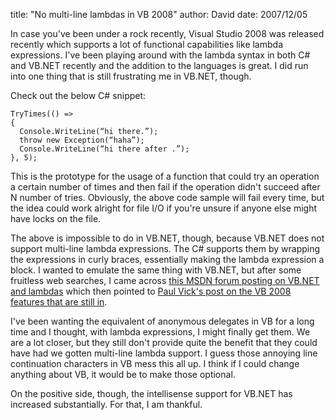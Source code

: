 
title: "No multi-line lambdas in VB 2008"
author: David
date: 2007/12/05

In case you've been under a rock recently, Visual Studio 2008 was released recently which supports a lot of functional capabilities like lambda expressions. I've been playing around with the lambda syntax in both C# and VB.NET recently and the addition to the languages is great. I did run into one thing that is still frustrating me in VB.NET, though. 

Check out the below C# snippet: 

    TryTimes(() =>
    {
      Console.WriteLine(“hi there.”);
      throw new Exception(“haha”);
      Console.WriteLine(“hi there after .”);
    }, 5);

This is the prototype for the usage of a function that could try an operation a certain number of times and then fail if the operation didn't succeed after N number of tries. Obviously, the above code sample will fail every time, but the idea could work alright for file I/O if you're unsure if anyone else might have locks on the file. 

The above is impossible to do in VB.NET, though, because VB.NET does not support multi-line lambda expressions. The C# supports them by wrapping the expressions in curly braces, essentially making the lambda expression a block. I wanted to emulate the same thing with VB.NET, but after some fruitless web searches, I came across [this MSDN forum posting on VB.NET and lambdas](http://forums.microsoft.com/MSDN/ShowPost.aspx?PostID=2091730&SiteID=1) which then pointed to [Paul Vick's post on the VB 2008 features that are still in](http://www.panopticoncentral.net/archive/2007/06/27/21113.aspx). 

I've been wanting the equivalent of anonymous delegates in VB for a long time and I thought, with lambda expressions, I might finally get them. We are a lot closer, but they still don't provide quite the benefit that they could have had we gotten multi-line lambda support. I guess those annoying line continuation characters in VB mess this all up. I think if I could change anything about VB, it would be to make those optional. 

On the positive side, though, the intellisense support for VB.NET has increased substantially. For that, I am thankful.
